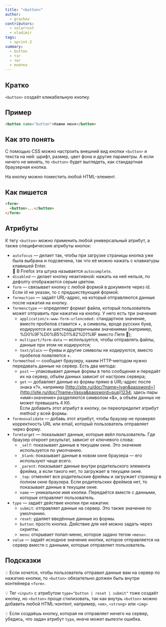 ```yaml
---
title: "<button>"
author:
  - grachev
contributors:
  - solarrust
  - vladimir
tags:
  - sprint-2
summary:
  - button
  - тэг
  - тег
  - кнопка
---
```


## Кратко

`<button>` создаёт кликабельную кнопку.

## Пример

```html
<button name="button">Нажми меня</button>
```

## Как это понять

С помощью CSS можно настроить внешний вид кнопки `<button>` и текста на ней: шрифт, размер, цвет фона и другие параметры. А если ничего не менять, то `<button>` будет выглядеть, как стандартная браузерная кнопка.

На кнопку можно поместить любой HTML-элемент.

## Как пишется

```html
<form>
  <button>...</button>
</form>
```

## Атрибуты

К тегу `<button>` можно применить любой универсальный атрибут, а также специфические атрибуты кнопок:

- `autofocus` — делает так, чтобы при загрузке страницы кнопка уже была выбрана и подсвечена, так что её можно нажать с клавиатуры клавишей Enter.<br />🤔 В Firefox эта штука называется `autoсomplete`.
- `disabled` — делает кнопку неактивной: нажать на неё нельзя, по дефолту отображается серым цветом.
- `form` — связывает кнопку с любой формой в документе через id. Если id не указан, то с предшествующей формой.
- `formaction` — задаёт URL-адрес, на который отправляются данные после нажатия на кнопку.
- `formenctype` — определяет формат файла, который пользователь может отправить при нажатии на кнопку. У него есть три значения:
  - `application/x-www-form-urlencoded:` стандартное значение, вместо пробелов ставится +, а символы, вроде русских букв, кодируются их шестнадцатеричными значениями (например, %D0%9F%D0%B5%D1%82%D1%8F вместо Петя 🤡);
  - `multipart/form-data` — используется, чтобы отправлять файлы, данные при этом не кодируются;
  - `text/plain` — буквы и другие символы не кодируются, вместо пробелов появляется +.
- `formmethod` — сообщает браузеру, каким HTTP-методом нужно передавать данные на сервер. Есть два метода:
  - `post` — упаковывает данные формы в тело сообщения и передаёт их на сервер, объём данных зависит от настроек сервера;
  - `get` — добавляет данные из формы прямо в URL-адрес после знака «?», например [http://site.ru/doc/?name=Ivan&password=](http://site.ru/doc/?name=Vasya&password=pup)1234; здесь пары «имя=значение» разделяются символом «&», а объём данных не может превышать 4 Кб.<br />Если добавить этот атрибут в кнопку, он переопределит атрибут method у всей формы.
- `formnovalidate` — добавь этот атрибут, чтобы браузер не проверял корректность URL или email, который пользователь отправляет через форму.
- `formtarget` — показывает данные, которые ввёл пользователь. Где браузер откроет результат, зависит от ключевого слова:
  - `_self`: показывает данные в текущем окне. Это значение используется по умолчанию.
  - `_blank`: показывает данные в новом окне браузера — его используют чаще всего.
  - `_parent`: показывает данные внутри родительского элемента фрейма, а если такого нет, то загружает в текущем окне.
  - `_top`: отменяет все родительские фреймы и загружает страницу в полном окне браузера. Если родительских фреймов нет, то показывает данные в текущем окне.
  - `name` — уникальное имя кнопки. Передаётся вместе с данными, которые отправляет пользователь.
- `type` — задаёт действие кнопки при нажатии:
  - `submit`: отправляет данные на сервер. Это также значение по умолчанию.
  - `reset`: удаляет введённые данные из формы.
  - `button`: просто кнопка. Действие для неё можно задать через скрипты.
  - `menu`: открывает попап-меню, которое задано тегом `<menu>`.
- `value` — задаёт исходное значение кнопки, которое отправляется на сервер вместе с данными, которые отправляет пользователь.

## Подсказки

💡 Если хочется, чтобы пользователь отправил данные вам на сервер по нажатию кнопки, то `<button>` обязательно должен быть внутри контейнера `<form>`.

💡 Тег `<input>` с атрибутом `type="button | reset | submit"` тоже создаёт кнопку, но `<button>` проще стилизовать, так как внутрь `<button>` можно добавить любой HTML-контент, например, `<em>`, `<strong>` или `<img>`

💡 Если создаёшь кнопку, которая не отправляет ничего на сервер, убедись, что задан атрибут `type`, иначе может вылезти ошибка.
